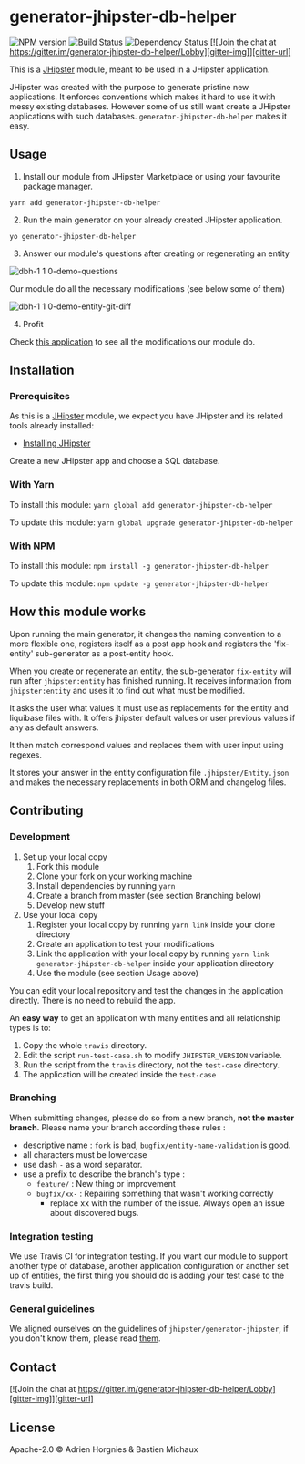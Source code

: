 # generator-jhipster-db-helper

[![NPM version][npm-image]][npm-url] [![Build Status][travis-image]][travis-url] [![Dependency Status][daviddm-image]][daviddm-url] [![Join the chat at https://gitter.im/generator-jhipster-db-helper/Lobby][gitter-img]][gitter-url]

This is a [JHipster](http://jhipster.github.io/) module, meant to be used in a JHipster application.

JHipster was created with the purpose to generate pristine new applications.
It enforces conventions which makes it hard to use it with messy existing databases.
However some of us still want create a JHipster applications with such databases.
`generator-jhipster-db-helper` makes it easy.

## Usage

1. Install our module from JHipster Marketplace or using your favourite package manager.

`yarn add generator-jhipster-db-helper`

2. Run the main generator on your already created JHipster application.

`yo generator-jhipster-db-helper`

3. Answer our module's questions after creating or regenerating an entity

![dbh-1 1 0-demo-questions][dbh-1 1 0-demo-questions]

Our module do all the necessary modifications (see below some of them)

![dbh-1 1 0-demo-entity-git-diff][dbh-1 1 0-demo-entity-git-diff]

4. Profit

Check [this application][demo-app] to see all the modifications our module do.

## Installation

### Prerequisites

As this is a [JHipster](http://jhipster.github.io/) module, we expect you have JHipster and its related tools already installed:

- [Installing JHipster](https://jhipster.github.io/installation.html)

Create a new JHipster app and choose a SQL database.

### With Yarn

To install this module: `yarn global add generator-jhipster-db-helper`

To update this module: `yarn global upgrade generator-jhipster-db-helper`

### With NPM

To install this module: `npm install -g generator-jhipster-db-helper`

To update this module: `npm update -g generator-jhipster-db-helper`

## How this module works

Upon running the main generator, it changes the naming convention to a more flexible one, registers itself as a post app hook and registers the 'fix-entity' sub-generator as a post-entity hook.

When you create or regenerate an entity, the sub-generator `fix-entity` will run after `jhipster:entity` has finished running.
It receives information from `jhipster:entity` and uses it to find out what must be modified.

It asks the user what values it must use as replacements for the entity and liquibase files with.
It offers jhipster default values or user previous values if any as default answers.

It then match correspond values and replaces them with user input using regexes.

It stores your answer in the entity configuration file `.jhipster/Entity.json` and makes the necessary replacements in both ORM and changelog files.

## Contributing

### Development

1. Set up your local copy
	1. Fork this module
	2. Clone your fork on your working machine
	3. Install dependencies by running `yarn`
	4. Create a branch from master (see section Branching below)
	5. Develop new stuff
2. Use your local copy
	1. Register your local copy by running `yarn link` inside your clone directory
	2. Create an application to test your modifications
	3. Link the application with your local copy by running `yarn link generator-jhipster-db-helper` inside your application directory
	4. Use the module (see section Usage above)

You can edit your local repository and test the changes in the application directly.
There is no need to rebuild the app.

An **easy way** to get an application with many entities and all relationship types is to:
1. Copy the whole `travis` directory.
2. Edit the script `run-test-case.sh` to modify `JHIPSTER_VERSION` variable.
3. Run the script from the `travis` directory, not the `test-case` directory.
4. The application will be created inside the `test-case`

### Branching

When submitting changes, please do so from a new branch, **not the master branch**.
Please name your branch according these rules : 
* descriptive name : `fork` is bad, `bugfix/entity-name-validation` is good.
* all characters must be lowercase
* use dash `-` as a word separator.
* use a prefix to describe the branch's type :
    * `feature/` : New thing or improvement
    * `bugfix/xx-` : Repairing something that wasn't working correctly
    	* replace xx with the number of the issue. Always open an issue about discovered bugs.
    
### Integration testing
    
We use Travis CI for integration testing.
If you want our module to support another type of database, another application configuration or another set up
 of entities, the first thing you should do is adding your test case to the travis build.
 
### General guidelines
    
We aligned ourselves on the guidelines of `jhipster/generator-jhipster`, if you don't know them, please read [them][contributing-guidelines].

## Contact

[![Join the chat at https://gitter.im/generator-jhipster-db-helper/Lobby][gitter-img]][gitter-url]

## License

Apache-2.0 ©
Adrien Horgnies & Bastien Michaux


[npm-image]: https://img.shields.io/npm/v/generator-jhipster-db-helper.svg
[npm-url]: https://npmjs.org/package/generator-jhipster-db-helper
[travis-image]: https://travis-ci.org/bastienmichaux/generator-jhipster-db-helper.svg?branch=master
[travis-url]: https://travis-ci.org/bastienmichaux/generator-jhipster-db-helper
[daviddm-image]: https://david-dm.org/bastienmichaux/generator-jhipster-db-helper.svg?theme=shields.io
[daviddm-url]: https://david-dm.org/bastienmichaux/generator-jhipster-db-helper
[gitter-url]: https://gitter.im/generator-jhipster-db-helper/Lobby?utm_source=badge&utm_medium=badge&utm_campaign=pr-badge&utm_content=badge
[gitter-img]: https://badges.gitter.im/generator-jhipster-db-helper/Lobby.svg

[demo-app]:https://github.com/AdrienHorgnies/jhipster-with-db-helper/compare/0cd0d00...141151f
[dbh-1 1 0-demo-questions]:https://user-images.githubusercontent.com/7291317/39645987-40128d16-4fda-11e8-85b4-6e9dc35a7605.png
[dbh-1 1 0-demo-entity-git-diff]:https://user-images.githubusercontent.com/7291317/39645986-3fe97e08-4fda-11e8-93db-164c909d8fe3.png

[contributing-guidelines]:https://github.com/jhipster/generator-jhipster/blob/master/CONTRIBUTING.md

